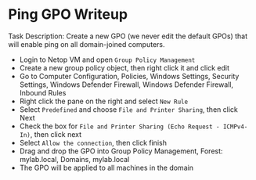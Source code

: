 # Ping GPO Writeup
Task Description: Create a new GPO (we never edit the default GPOs) that will enable ping on all domain-joined computers.

- Login to Netop VM and open `Group Policy Management`
- Create a new group policy object, then right click it and click edit
- Go to Computer Configuration, Policies, Windows Settings, Security Settings, Windows Defender Firewall, Windows Defender Firewall, Inbound Rules
- Right click the pane on the right and select `New Rule`
- Select `Predefined` and choose `File and Printer Sharing`, then click Next
- Check the box for `File and Printer Sharing (Echo Request - ICMPv4-In)`, then click next
- Select `Allow the connection`, then click finish
- Drag and drop the GPO into Group Policy Management, Forest: mylab.local, Domains, mylab.local
- The GPO will be applied to all machines in the domain
